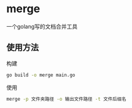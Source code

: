 # merge

一个golang写的文档合并工具

## 使用方法

构建

```bash
go build -o merge main.go
```

使用
```bash
merge -p 文件夹路径 -o 输出文件路径 -t 文件后缀名
```
